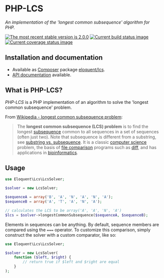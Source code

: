 # PHP-LCS

*An implementation of the 'longest common subsequence' algorithm for PHP.*

[![The most recent stable version is 2.0.0][version-image]][Semantic versioning]
[![Current build status image][build-image]][Current build status]
[![Current coverage status image][coverage-image]][Current coverage status]

## Installation and documentation

- Available as [Composer] package [eloquent/lcs].
- [API documentation] available.

## What is PHP-LCS?

*PHP-LCS* is a PHP implementation of an algorithm to solve the 'longest common
subsequence' problem.

From [Wikipedia - longest common subsequence problem]:

> The **longest common subsequence (LCS) problem** is to find the longest
> [subsequence] common to all sequences in a set of sequences (often just two).
> Note that subsequence is different from a substring, see [substring vs.
> subsequence]. It is a classic [computer science] problem, the basis of [file
> comparison] programs such as [diff], and has applications in [bioinformatics].

## Usage

```php
use Eloquent\Lcs\LcsSolver;

$solver = new LcsSolver;

$sequenceA = array('B', 'A', 'N', 'A', 'N', 'A');
$sequenceB = array('A', 'T', 'A', 'N', 'A');

// calculates the LCS to be array('A', 'A', 'N', 'A')
$lcs = $solver->longestCommonSubsequence($sequenceA, $sequenceB);
```

Elements in sequences can be anything. By default, sequence members are compared
using the `===` operator. To customize this comparison, simply construct the
solver with a custom comparator, like so:

```php
use Eloquent\Lcs\LcsSolver;

$solver = new LcsSolver(
    function ($left, $right) {
        // return true if $left and $right are equal
    }
);
```

<!-- References -->

[bioinformatics]: http://en.wikipedia.org/wiki/Bioinformatics
[computer science]: http://en.wikipedia.org/wiki/Computer_science
[diff]: http://en.wikipedia.org/wiki/Diff
[file comparison]: http://en.wikipedia.org/wiki/File_comparison
[subsequence]: http://en.wikipedia.org/wiki/Subsequence
[substring vs. subsequence]: http://en.wikipedia.org/wiki/Subsequence#Substring_vs._subsequence
[Wikipedia - longest common subsequence problem]: http://en.wikipedia.org/wiki/Longest_common_subsequence_problem

[API documentation]: http://lqnt.co/php-lcs/artifacts/documentation/api/
[Composer]: http://getcomposer.org/
[build-image]: http://img.shields.io/travis/eloquent/php-lcs/develop.svg "Current build status for the develop branch"
[Current build status]: https://travis-ci.org/eloquent/php-lcs
[coverage-image]: http://img.shields.io/coveralls/eloquent/php-lcs/develop.svg "Current test coverage for the develop branch"
[Current coverage status]: https://coveralls.io/r/eloquent/php-lcs
[eloquent/lcs]: https://packagist.org/packages/eloquent/lcs
[Semantic versioning]: http://semver.org/
[version-image]: http://img.shields.io/:semver-2.0.0-brightgreen.svg "This project uses semantic versioning"

